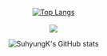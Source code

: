 <div align="center">

[![Top Langs](https://github-readme-stats.vercel.app/api/top-langs/?username=SuhyungK&layout=compact)](https://github.com/SuhyungK/github-readme-stats)
  <br><br>
<img src="https://img.shields.io/badge/Python-FFD43B?style=flat-square&logo=Python&logoColor=#306998"/>
</div>

</div>
<div align="center">

![SuhyungK's GitHub stats](https://github-readme-stats.vercel.app/api?username=SuhyungK&show_icons=true&theme=tokyonight)

</div>
